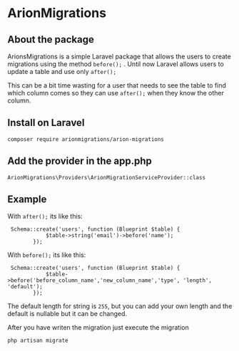 <h1>ArionMigrations</h1>

<h2>About the package</h2>

ArionsMigrations is a simple Laravel package that allows the users to create migrations using the
method ```before();``` . Until now Laravel allows users to update a table and use only ```after();```

This can be a bit time wasting for a user that needs to see the table to find which column comes so they can
use ```after();``` when they know the other column.

<h2>Install on Laravel</h2>

```composer require arionmigrations/arion-migrations```

<h2>Add the provider in the app.php</h2>

```ArionMigrations\Providers\ArionMigrationServiceProvider::class```

<h2>Example</h2>

With ```after();``` its like this:

```
 Schema::create('users', function (Blueprint $table) {
            $table->string('email')->before('name');
        });
```

With ```before();``` its like this:

```
 Schema::create('users', function (Blueprint $table) {
            $table->before('before_column_name','new_column_name','type', 'length', 'default'); 
        });
```
The default length for string is ```255```, but you can add your own length and the default is nullable but it can be changed.

After you have writen the migration just execute the migration 

```php artisan migrate```

